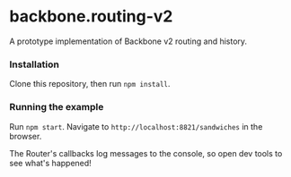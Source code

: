 # backbone.routing-v2
A prototype implementation of Backbone v2 routing and history.

### Installation

Clone this repository, then run `npm install`.

### Running the example

Run `npm start`. Navigate to `http://localhost:8821/sandwiches` in the browser.

The Router's callbacks log messages to the console, so open dev tools to see what's happened!
